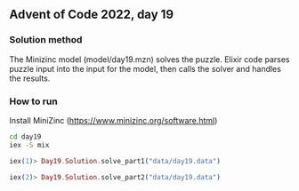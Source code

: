 ## Advent of Code 2022, day 19 ##

### Solution method ###

The Minizinc model (model/day19.mzn) solves the puzzle.
Elixir code parses puzzle input into the input for the model, then calls
the solver and handles the results. 

### How to run ###

Install MiniZinc (https://www.minizinc.org/software.html) 

```bash
cd day19
iex -S mix
```

```elixir
iex(1)> Day19.Solution.solve_part1("data/day19.data")

iex(2)> Day19.Solution.solve_part2("data/day19.data")

```

